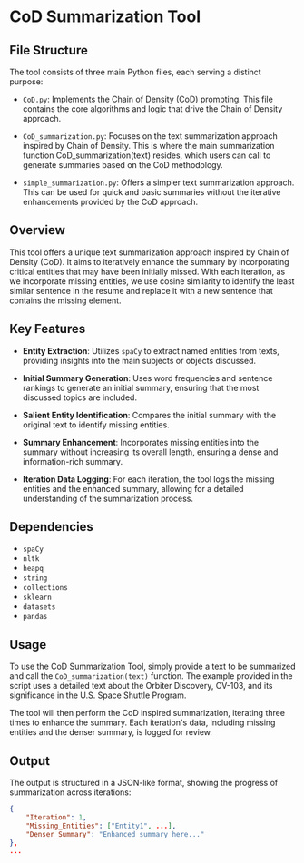 # CoD Summarization Tool

## File Structure
The tool consists of three main Python files, each serving a distinct purpose:

- `CoD.py`: Implements the Chain of Density (CoD) prompting. This file contains the core algorithms and logic that drive the Chain of Density approach.

- `CoD_summarization.py`: Focuses on the text summarization approach inspired by Chain of Density. This is where the main summarization function CoD_summarization(text) resides, which users can call to generate summaries based on the CoD methodology.

- `simple_summarization.py`: Offers a simpler text summarization approach. This can be used for quick and basic summaries without the iterative enhancements provided by the CoD approach.

## Overview

This tool offers a unique text summarization approach inspired by Chain of Density (CoD). It aims to iteratively enhance the summary by incorporating critical entities that may have been initially missed. With each iteration, as we incorporate missing entities, we use cosine similarity to identify the least similar sentence in the resume and replace it with a new sentence that contains the missing element. 

## Key Features

- **Entity Extraction**: Utilizes `spaCy` to extract named entities from texts, providing insights into the main subjects or objects discussed.
    
- **Initial Summary Generation**: Uses word frequencies and sentence rankings to generate an initial summary, ensuring that the most discussed topics are included.
    
- **Salient Entity Identification**: Compares the initial summary with the original text to identify missing entities.
    
- **Summary Enhancement**: Incorporates missing entities into the summary without increasing its overall length, ensuring a dense and information-rich summary.
    
- **Iteration Data Logging**: For each iteration, the tool logs the missing entities and the enhanced summary, allowing for a detailed understanding of the summarization process.
    

## Dependencies

- `spaCy`
- `nltk`
- `heapq`
- `string`
- `collections`
- `sklearn`
- `datasets`
- `pandas`

## Usage

To use the CoD Summarization Tool, simply provide a text to be summarized and call the `CoD_summarization(text)` function. The example provided in the script uses a detailed text about the Orbiter Discovery, OV-103, and its significance in the U.S. Space Shuttle Program.

The tool will then perform the CoD inspired summarization, iterating three times to enhance the summary. Each iteration's data, including missing entities and the denser summary, is logged for review.

## Output

The output is structured in a JSON-like format, showing the progress of summarization across iterations:

```json
{
    "Iteration": 1,
    "Missing_Entities": ["Entity1", ...],
    "Denser_Summary": "Enhanced summary here..."
},
...

```
